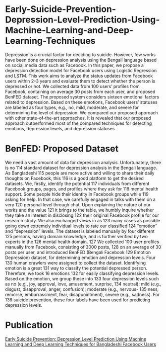 # Early-Suicide-Prevention-Depression-Level-Prediction-Using-Machine-Learning-and-Deep-Learning-Techniques

Depression is a crucial factor for deciding to suicide. However, few works have been done on depression analysis using the Bengali language based on social media data such as Facebook. In this paper, we propose a depression detection model for Facebook users using Logistic Regression and LSTM. This work aims to analyze the status updates from Facebook users within 2–3 years and evaluate them to detect whether the person is depressed or not. We collected data from 100 users’ profiles from Facebook, containing on average 30 posts from each user, and proposed BenFED dataset. The proposed system considers sixteen emotional factors related to depression. Based on these emotions, Facebook users’ statuses are labeled as four types, e.g., no, mild, moderate, and severe for determining the level of depression. We compared our proposed approach with other state-of-the-art approaches. It is revealed that our proposed approach outperformed most of the compared techniques for detecting emotions, depression levels, and depression statuses.

#  BenFED: Proposed Dataset

We need a vast amount of data for depression analysis. Unfortunately, there is no 114 standard dataset for depression analysis in the Bengali language. As Bangladeshi 115 people are more active and willing to share their daily thoughts on Facebook, this 116 is a good platform to get the desired datasets. We, firstly, identify the potential 117 individuals from different Facebook groups, pages, and profiles where they ask for 118 mental health support. Some people hide their identity in Facebook groups while 119 asking for help. In that case, we carefully engaged in talks with them on a very 120 personal level through chat. Upon explaining the nature of our works and the value 121 it brings to the table, we humbly inquire whether they take an interest in disclosing 122 their original Facebook profile for our research study. We also exchanged views in as 123 many cases as possible going down extremely individual levels to rate our classified 124 “emotion” and “depression” levels. The dataset is labeled manually by four different 125 persons, having domain knowledge, and is further verified by two experts in the 126 mental health domain. 127 We collected 100 user profiles manually from Facebook, consisting of 3000 posts, 128 on an average of 30 posts per user, and introduced BenFED (Bengali Facebook 129 Emotion Depression) dataset, for determining emotion and depression levels. Four 130 human crawlers were assigned to collect the dataset. Identifying emotion is a great 131 way to classify the potential depressed person. Therefore, we took 16 emotions 132 for easily classifying depression levels. Based on the emotion, we group these into 133 four depression levels such as no (e.g., joy, approval, love, amusement, surprise, 134 neutral); mild (e.g., disgust, disapproval, anger, confusion); moderate (e.g., nervous- 135 ness, remorse, embarrassment, fear, disappointment), severe (e.g., sadness). For 136 suicide prevention, these four labels have been used for predicting depression levels.

# Publication

[Early Suicide Prevention: Depression Level Prediction Using Machine Learning and Deep Learning Techniques for Bangladeshi Facebook Users](https://link.springer.com/chapter/10.1007/978-981-19-2445-3_52)
